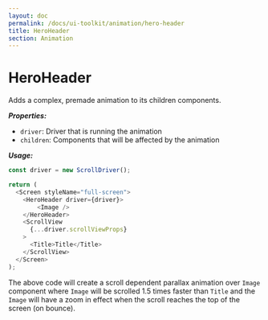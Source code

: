 ```yaml
---
layout: doc
permalink: /docs/ui-toolkit/animation/hero-header
title: HeroHeader
section: Animation
---
```


# HeroHeader

Adds a complex, premade animation to its children components.

***Properties:***

- `driver`: Driver that is running the animation
- `children`: Components that will be affected by the animation

***Usage:***

```javascript
const driver = new ScrollDriver();

return (
  <Screen styleName="full-screen">
    <HeroHeader driver={driver}>
        <Image />
    </HeroHeader>
    <ScrollView
      {...driver.scrollViewProps}
    >
      <Title>Title</Title>
    </ScrollView>
  </Screen>
);
```

The above code will create a scroll dependent parallax animation over `Image` component where `Image` will be scrolled 1.5 times faster than `Title` and the `Image` will have a zoom in effect when the scroll reaches the top of the screen (on bounce).
